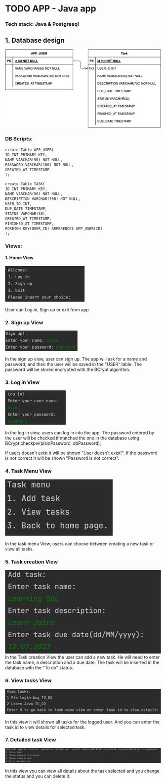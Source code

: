 # TODO APP - Java app

### Tech stack: Java & Postgresql

## 1. Database design
![](photos/todoapp.drawio1.png)

### DB Scripts:
```
create Table APP_USER(
ID INT PRIMARY KEY,
NAME VARCHAR(50) NOT NULL,
PASSWORD VARCHAR(100) NOT NULL,
CREATED_AT TIMESTAMP
);
```

```
create Table TASK(
ID INT PRIMARY KEY,
NAME VARCHAR(50) NOT NULL,
DESCRIPTION VARCHAR(700) NOT NULL,
USER_ID INT,
DUE_DATE TIMESTAMP,
STATUS VARCHAR(30),
CREATED_AT TIMESTAMP,
FINISHED_AT TIMESTAMP,
FOREIGN KEY(USER_ID) REFERENCES APP_USER(ID)
);
```

### Views:

#### 1. Home View

![](photos/img_1.png)

User can Log in, Sign up or exit from app

### 2. Sign up View
![](photos/img_2.png)

In the sign up view, user can sign up. 
The app will ask for a name and password, and then the user will be saved in the "USER" table. The password will be stored encrypted with the BCrypt algorithm.


### 3. Log in View

![](photos/img_3.png)

In the log in view, users can log in into the app.
The password entered by the user will be checked if matched the one in the database using BCrypt.checkpw(plainPassword, dbPassword);

If users doesn't exist it will be shown "User doesn't exist!".
If the password is not correct it will be shown "Password is not correct".

### 4. Task Menu View
![](photos/img_4.png)

In the task menu View, users can choose between creating a new task or view all tasks.

### 5. Task creation View

![](photos/img_5.png)
In the Task creation View the user can add a new task. He will need to enter the task name, a description and a due date.
The task will be inserted in the database with the "To do" status.


### 6. View tasks View

![](photos/img_6.png)

In this view it will shown all tasks for the logged user.
And you can enter the task id to view details for selected task.


### 7. Detailed task View
![](photos/img_7.png)

In this view you can view all details about the task selected and you change the status and you can delete it.


